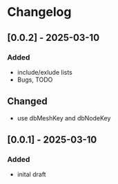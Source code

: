 # Changelog

## [0.0.2] - 2025-03-10
### Added
- include/exlude lists
- Bugs, TODO

## Changed
- use dbMeshKey and dbNodeKey

## [0.0.1] - 2025-03-10
### Added
- inital draft
